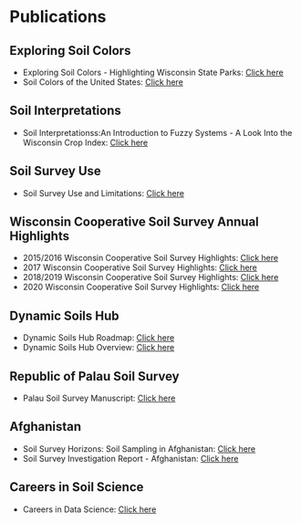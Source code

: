 

# Publications


## Exploring Soil Colors
- Exploring Soil Colors - Highlighting Wisconsin State Parks: [Click here](https://github.com/jneme910/Jason-Nemecek/blob/master/publications/7X5_WI_Park_Soil_Booklet-Web.pdf)
- Soil Colors of the United States: [Click here](https://github.com/jneme910/Jason-Nemecek/blob/master/publications/Soil_Colors_of_the_continential_United_States.jpg)

## Soil Interpretations
- Soil Interpretationss:An Introduction to Fuzzy Systems - A Look Into the Wisconsin Crop Index: [Click here](https://github.com/jneme910/Jason-Nemecek/blob/master/publications/Soil_Interpretation_WICCPI_Report_06022016_1253_Pressed.pdf)

## Soil Survey Use
- Soil Survey Use and Limitations: [Click here](https://github.com/jneme910/Jason-Nemecek/blob/master/publications/Soil_Survey_Uses_Limitations_02252016_1208.pdf)

## Wisconsin Cooperative Soil Survey Annual Highlights
- 2015/2016 Wisconsin Cooperative Soil Survey Highlights: [Click here](https://github.com/jneme910/Jason-Nemecek/blob/master/publications/2016_Soils_Booklet_Web.pdf)
- 2017 Wisconsin Cooperative Soil Survey Highlights: [Click here](https://github.com/jneme910/Jason-Nemecek/blob/master/publications/FY17_NRCS-Soils_Report.pdf)
- 2018/2019 Wisconsin Cooperative Soil Survey Highlights: [Click here](https://github.com/jneme910/Jason-Nemecek/blob/master/publications/Cooperative_Soil_Science_-_2018_final_-_WEB_SIZE.pdf)
- 2020 Wisconsin Cooperative Soil Survey Highlights: [Click here](https://github.com/jneme910/Jason-Nemecek/blob/master/publications/Cooperative_Soil_Science_2020_WEB.pdf)

## Dynamic Soils Hub
- Dynamic Soils Hub Roadmap: [Click here](https://github.com/jneme910/Jason-Nemecek/blob/master/documents/Dynamic%20Soil%20Properties%20(DSP)%20Hub%20Epics%20and%2012-Month%20Roadmap.pdf)
- Dynamic Soils Hub Overview:  [Click here](https://github.com/jneme910/Jason-Nemecek/blob/master/documents/Dynamic%20Soils%20Hub%20Overview.pptx)
  
## Republic of Palau Soil Survey
- Palau Soil Survey Manuscript: [Click here](https://github.com/jneme910/Jason-Nemecek/blob/master/publications/palauCD.pdf)

## Afghanistan
- Soil Survey Horizons: Soil Sampling in Afghanistan: [Click here](https://github.com/jneme910/Jason-Nemecek/blob/master/publications/Afghanistanarticle_02222010.pdf)
- Soil Survey Investigation Report - Afghanistan: [Click here](https://github.com/jneme910/Jason-Nemecek/blob/master/publications/SSIR_%20Soils%20Afghanistan_2018%20.pdf)

## Careers in Soil Science
- Careers in Data Science: [Click here](https://github.com/jneme910/Jason-Nemecek/blob/master/publications/careers-in-soil-and-plant-science.pdf)
  
